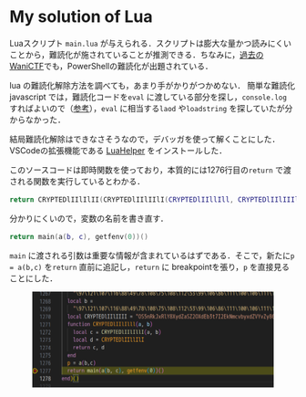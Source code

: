# My solution of Lua
Luaスクリプト `main.lua` が与えられる．スクリプトは膨大な量かつ読みにくいことから，難読化が施されていることが推測できる．ちなみに，[過去のWaniCTF](https://github.com/wani-hackase/wanictf2021-writeup/tree/main/rev/emoemotet)でも，PowerShellの難読化が出題されている．

lua の難読化解除方法を調べても，あまり手がかりがつかめない．
簡単な難読化 javascript では，難読化コードを`eval` に渡している部分を探し，`console.log` すればよいので（[参考](https://www.iwsec.org/mws/2017/20171201/20171201_MWSCup2017_c1.pdf)），`eval` に相当する`laod` や`loadstring` を探していたが分からなかった．

結局難読化解除はできなさそうなので，デバッガを使って解くことにした．VSCodeの拡張機能である [LuaHelper](https://github.com/Tencent/LuaHelper) をインストールした．

このソースコードは即時関数を使っており，本質的には1276行目の`return` で渡される関数を実行しているとわかる．

```lua
return CRYPTEDlIIlIlII(CRYPTEDlIIlIIlI(CRYPTEDlIIllIll, CRYPTEDlIIlIIIl), getfenv(0))()
```
分かりにくいので，変数の名前を書き直す．
```lua
return main(a(b, c), getfenv(0))()
```
`main` に渡される引数は重要な情報が含まれているはずである．そこで，新たに`p = a(b,c)` を`return` 直前に追記し，`return` に breakpointを張り，`p` を直接見ることにした．

<figure><img src="../assets/debug.png" alt=""></figure>